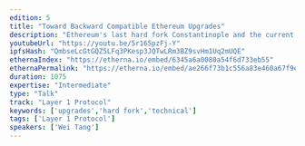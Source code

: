 ```yaml
---
edition: 5
title: "Toward Backward Compatible Ethereum Upgrades"
description: "Ethereum's last hard fork Constantinople and the current ongoing Istanbul hard fork all bring in an important topic that wasn't previously strongly considered -- backward compatibility. In this presentation, we will explain why this is an issue, and why when reviewing EIPs for inclusion, only talking about soundness of the EIP is not enough. We will explore techniques that are being proposed to solve this issue -- most importantly, account versioning, and how it enables EIPs being included hassle-free, and also allow us to drastically change the VM in the future. The presentation will conclude with current challenges we are still facing regarding backward compatibility, and if time permits, traits that we can use when reviewing an EIP to understand whether it requires account versioning or not."
youtubeUrl: "https://youtu.be/5r165pzFj-Y"
ipfsHash: "QmbseLcGtGQZ5LFq3PKesp3JQTwLRm3BZ9svHm1Uq2mUQE"
ethernaIndex: "https://etherna.io/embed/6345a6a0080a54f6d733eb55"
ethernaPermalink: "https://etherna.io/embed/ae266f73b1c556a83e460a67f9e6c7e8bb08f599847f515f35fbbb7cc6dd8a5c"
duration: 1075
expertise: "Intermediate"
type: "Talk"
track: "Layer 1 Protocol"
keywords: ['upgrades','hard fork','technical']
tags: ['Layer 1 Protocol']
speakers: ['Wei Tang']
---
```

